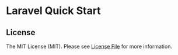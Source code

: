 # Laravel Quick Start

## License

The MIT License (MIT). Please see [License File](LICENSE.md) for more information.
